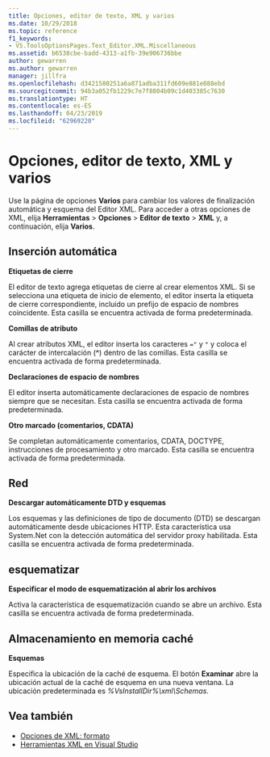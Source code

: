 ```yaml
---
title: Opciones, editor de texto, XML y varios
ms.date: 10/29/2018
ms.topic: reference
f1_keywords:
- VS.ToolsOptionsPages.Text_Editor.XML.Miscellaneous
ms.assetid: b6538cbe-badd-4313-a1fb-39e906736bbe
author: gewarren
ms.author: gewarren
manager: jillfra
ms.openlocfilehash: d3421580251a6a871adba311fd609e881e088ebd
ms.sourcegitcommit: 94b3a052fb1229c7e7f8804b09c1d403385c7630
ms.translationtype: HT
ms.contentlocale: es-ES
ms.lasthandoff: 04/23/2019
ms.locfileid: "62969220"
---
```

# <a name="options-text-editor-xml-miscellaneous"></a>Opciones, editor de texto, XML y varios

Use la página de opciones **Varios** para cambiar los valores de finalización automática y esquema del Editor XML. Para acceder a otras opciones de XML, elija **Herramientas** > **Opciones** > **Editor de texto** > **XML** y, a continuación, elija **Varios**.

## <a name="auto-insert"></a>Inserción automática

**Etiquetas de cierre**

El editor de texto agrega etiquetas de cierre al crear elementos XML. Si se selecciona una etiqueta de inicio de elemento, el editor inserta la etiqueta de cierre correspondiente, incluido un prefijo de espacio de nombres coincidente. Esta casilla se encuentra activada de forma predeterminada.

**Comillas de atributo**

Al crear atributos XML, el editor inserta los caracteres `="` y `"` y coloca el carácter de intercalación (**^**) dentro de las comillas. Esta casilla se encuentra activada de forma predeterminada.

**Declaraciones de espacio de nombres**

El editor inserta automáticamente declaraciones de espacio de nombres siempre que se necesitan. Esta casilla se encuentra activada de forma predeterminada.

**Otro marcado (comentarios, CDATA)**

Se completan automáticamente comentarios, CDATA, DOCTYPE, instrucciones de procesamiento y otro marcado. Esta casilla se encuentra activada de forma predeterminada.

## <a name="network"></a>Red

**Descargar automáticamente DTD y esquemas**

Los esquemas y las definiciones de tipo de documento (DTD) se descargan automáticamente desde ubicaciones HTTP. Esta característica usa System.Net con la detección automática del servidor proxy habilitada. Esta casilla se encuentra activada de forma predeterminada.

## <a name="outlining"></a>esquematizar

**Especificar el modo de esquematización al abrir los archivos**

Activa la característica de esquematización cuando se abre un archivo. Esta casilla se encuentra activada de forma predeterminada.

## <a name="caching"></a>Almacenamiento en memoria caché

**Esquemas**

Especifica la ubicación de la caché de esquema. El botón **Examinar** abre la ubicación actual de la caché de esquema en una nueva ventana. La ubicación predeterminada es *%VsInstallDir%\xml\Schemas*.

## <a name="see-also"></a>Vea también

- [Opciones de XML: formato](options-text-editor-xml-formatting.md)
- [Herramientas XML en Visual Studio](../../xml-tools/xml-tools-in-visual-studio.md)